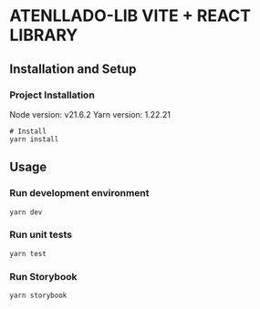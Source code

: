 # ATENLLADO-LIB VITE + REACT LIBRARY

## Installation and Setup

### Project Installation
Node version: v21.6.2
Yarn version: 1.22.21

```shell
# Install
yarn install
```

## Usage

### Run development environment
```
yarn dev
```
### Run unit tests
```
yarn test
```
### Run Storybook
```
yarn storybook
```

